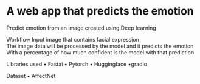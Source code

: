 <h1> A web app that predicts the emotion </h1>



Predict emotion from an image created using Deep learning 

Workflow
Input image that contains facial expression  
The image data will be processed by the model and it predicts the emotion
With a percentage of how much confident is the model with that prediction

Libraries used
▪️ Fastai   ▪️ Pytorch  ▪️ Huggingface   ▪️gradio

Dataset
▪️ AffectNet
